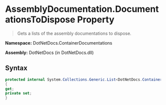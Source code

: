 # AssemblyDocumentation.DocumentationsToDispose Property
> Gets a lists of the assembly documentations to dispose.

**Namespace:** DotNetDocs.ContainerDocumentations

**Assembly:** DotNetDocs (in DotNetDocs.dll)
## Syntax
```csharp
protected internal System.Collections.Generic.List<DotNetDocs.ContainerDocumentations.AssemblyDocumentation> DocumentationsToDispose
{
get;
private set;
}
```
